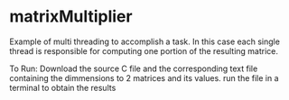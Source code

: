 # matrixMultiplier
Example of multi threading to accomplish a task.  In this case each single thread is responsible for computing one portion of the resulting matrice. 

To Run:
	Download the source C file and the corresponding text file containing the dimmensions to 2 matrices and its values.
	run the file in a terminal to obtain the results


